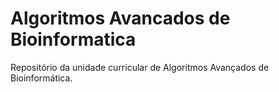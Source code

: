 # Algoritmos Avancados de Bioinformatica
Repositório da unidade curricular de Algoritmos Avançados de Bioinformática.
